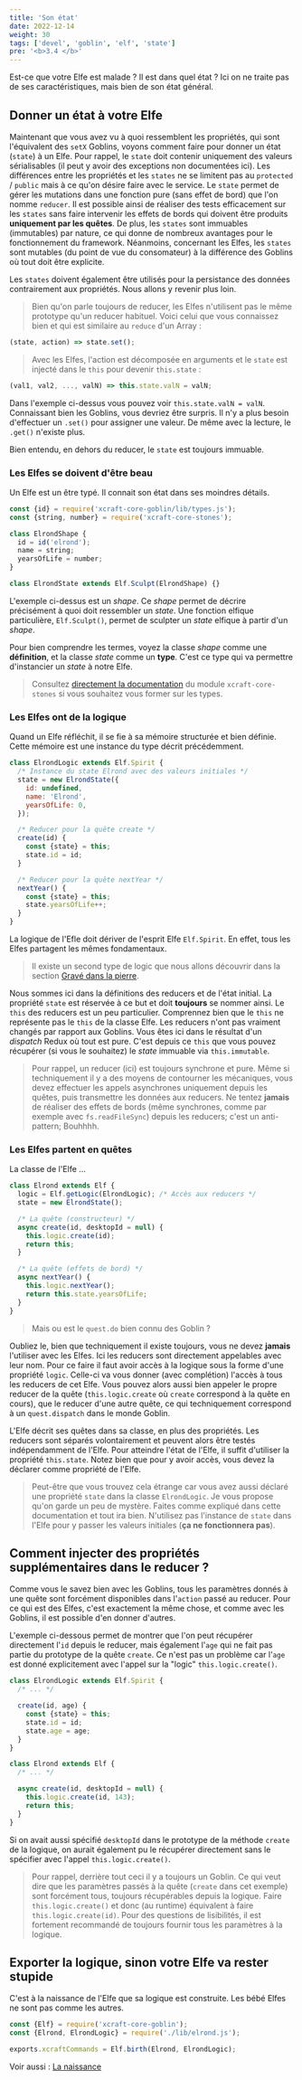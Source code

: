 ```yaml
---
title: 'Son état'
date: 2022-12-14
weight: 30
tags: ['devel', 'goblin', 'elf', 'state']
pre: '<b>3.4 </b>'
---
```


Est-ce que votre Elfe est malade ? Il est dans quel état ? Ici on ne traite pas
de ses caractéristiques, mais bien de son état général.

## Donner un état à votre Elfe

Maintenant que vous avez vu à quoi ressemblent les propriétés, qui sont
l'équivalent des `setX` Goblins, voyons comment faire pour donner un état
(`state`) à un Elfe. Pour rappel, le `state` doit contenir uniquement des
valeurs sérialisables (il peut y avoir des exceptions non documentées ici). Les
différences entre les propriétés et les `states` ne se limitent pas au
`protected` / `public` mais à ce qu'on désire faire avec le service. Le `state`
permet de gérer les mutations dans une fonction pure (sans effet de bord) que
l'on nomme `reducer`. Il est possible ainsi de réaliser des tests efficacement
sur les `states` sans faire intervenir les effets de bords qui doivent être
produits **uniquement par les quêtes**. De plus, les `states` sont immuables
(immutables) par nature, ce qui donne de nombreux avantages pour le
fonctionnement du framework. Néanmoins, concernant les Elfes, les `states` sont
mutables (du point de vue du consomateur) à la différence des Goblins où tout
doit être explicite.

Les `states` doivent également être utilisés pour la persistance des données
contrairement aux propriétés. Nous allons y revenir plus loin.

> Bien qu'on parle toujours de reducer, les Elfes n'utilisent pas le même
> prototype qu'un reducer habituel. Voici celui que vous connaissez bien et qui
> est similaire au `reduce` d'un Array :

```js
(state, action) => state.set();
```

> Avec les Elfes, l'action est décomposée en arguments et le `state` est injecté
> dans le `this` pour devenir `this.state` :

```js
(val1, val2, ..., valN) => this.state.valN = valN;
```

Dans l'exemple ci-dessus vous pouvez voir `this.state.valN = valN`. Connaissant
bien les Goblins, vous devriez être surpris. Il n'y a plus besoin d'effectuer un
`.set()` pour assigner une valeur. De même avec la lecture, le `.get()` n'existe
plus.

Bien entendu, en dehors du reducer, le `state` est toujours immuable.

### Les Elfes se doivent d'être beau

Un Elfe est un être typé. Il connait son état dans ses moindres détails.

```js
const {id} = require('xcraft-core-goblin/lib/types.js');
const {string, number} = require('xcraft-core-stones');

class ElrondShape {
  id = id('elrond');
  name = string;
  yearsOfLife = number;
}

class ElrondState extends Elf.Sculpt(ElrondShape) {}
```

L'exemple ci-dessus est un _shape_. Ce _shape_ permet de décrire précisément à
quoi doit ressembler un _state_. Une fonction elfique particulière,
`Elf.Sculpt()`, permet de sculpter un _state_ elfique à partir d'un _shape_.

Pour bien comprendre les termes, voyez la classe _shape_ comme une
**définition**, et la classe _state_ comme un **type**. C'est ce type qui va
permettre d'instancier un _state_ à notre Elfe.

> Consultez [directement la documentation][1] du module `xcraft-core-stones` si
> vous souhaitez vous former sur les types.

### Les Elfes ont de la logique

Quand un Elfe réfléchit, il se fie à sa mémoire structurée et bien définie.
Cette mémoire est une instance du type décrit précédemment.

```js
class ElrondLogic extends Elf.Spirit {
  /* Instance du state Elrond avec des valeurs initiales */
  state = new ElrondState({
    id: undefined,
    name: 'Elrond',
    yearsOfLife: 0,
  });

  /* Reducer pour la quête create */
  create(id) {
    const {state} = this;
    state.id = id;
  }

  /* Reducer pour la quête nextYear */
  nextYear() {
    const {state} = this;
    state.yearsOfLife++;
  }
}
```

La logique de l'Efle doit dériver de l'esprit Elfe `Elf.Spirit`. En effet, tous
les Elfes partagent les mêmes fondamentaux.

> Il existe un second type de logic que nous allons découvrir dans la section
> [Gravé dans la pierre][2].

Nous sommes ici dans la définitions des reducers et de l'état initial. La
propriété `state` est réservée à ce but et doit **toujours** se nommer ainsi. Le
`this` des reducers est un peu particulier. Comprennez bien que le `this` ne
représente pas le `this` de la classe Elfe. Les reducers n'ont pas vraiment
changés par rapport aux Goblins. Vous êtes ici dans le résultat d'un _dispatch_
Redux où tout est pure. C'est depuis ce `this` que vous pouvez récupérer (si
vous le souhaitez) le _state_ immuable via `this.immutable`.

> Pour rappel, un reducer (ici) est toujours synchrone et pure. Même si
> techniquement il y a des moyens de contourner les mécaniques, vous devez
> effectuer les appels asynchrones uniquement depuis les quêtes, puis
> transmettre les données aux reducers. Ne tentez **jamais** de réaliser des
> effets de bords (même synchrones, comme par exemple avec `fs.readFileSync`)
> depuis les reducers; c'est un anti-pattern; Bouhhhh.

### Les Elfes partent en quêtes

La classe de l'Elfe ...

```js
class Elrond extends Elf {
  logic = Elf.getLogic(ElrondLogic); /* Accès aux reducers */
  state = new ElrondState();

  /* La quête (constructeur) */
  async create(id, desktopId = null) {
    this.logic.create(id);
    return this;
  }

  /* La quête (effets de bord) */
  async nextYear() {
    this.logic.nextYear();
    return this.state.yearsOfLife;
  }
}
```

> Mais ou est le `quest.do` bien connu des Goblin ?

Oubliez le, bien que techniquement il existe toujours, vous ne devez **jamais**
l'utiliser avec les Elfes. Ici les reducers sont directement appelables avec
leur nom. Pour ce faire il faut avoir accès à la logique sous la forme d'une
propriété `logic`. Celle-ci va vous donner (avec complétion) l'accès à tous les
reducers de cet Elfe. Vous pouvez alors aussi bien appeler le propre reducer de
la quête (`this.logic.create` où `create` correspond à la quête en cours), que
le reducer d'une autre quête, ce qui techniquement correspond à un
`quest.dispatch` dans le monde Goblin.

L'Elfe décrit ses quêtes dans sa classe, en plus des propriétés. Les reducers
sont séparés volontairement et peuvent alors être testés indépendamment de
l'Elfe. Pour atteindre l'état de l'Elfe, il suffit d'utiliser la propriété
`this.state`. Notez bien que pour y avoir accès, vous devez la déclarer comme
propriété de l'Elfe.

> Peut-être que vous trouvez cela étrange car vous avez aussi déclaré une
> propriété `state` dans la classe `ElrondLogic`. Je vous propose qu'on garde un
> peu de mystère. Faites comme expliqué dans cette documentation et tout ira
> bien. N'utilisez pas l'instance de `state` dans l'Elfe pour y passer les
> valeurs initiales (**ça ne fonctionnera pas**).

## Comment injecter des propriétés supplémentaires dans le reducer ?

Comme vous le savez bien avec les Goblins, tous les paramètres donnés à une
quête sont forcément disponibles dans l'`action` passé au reducer. Pour ce qui
est des Elfes, c'est exactement la même chose, et comme avec les Goblins, il est
possible d'en donner d'autres.

L'exemple ci-dessous permet de montrer que l'on peut récupérer directement
l'`id` depuis le reducer, mais également l'`age` qui ne fait pas partie du
prototype de la quête `create`. Ce n'est pas un problème car l'`age` est donné
explicitement avec l'appel sur la "logic" `this.logic.create()`.

```js
class ElrondLogic extends Elf.Spirit {
  /* ... */

  create(id, age) {
    const {state} = this;
    state.id = id;
    state.age = age;
  }
}

class Elrond extends Elf {
  /* ... */

  async create(id, desktopId = null) {
    this.logic.create(id, 143);
    return this;
  }
}
```

Si on avait aussi spécifié `desktopId` dans le prototype de la méthode `create`
de la logique, on aurait également pu le récupérer directement sans le spécifier
avec l'appel `this.logic.create()`.

> Pour rappel, derrière tout ceci il y a toujours un Goblin. Ce qui veut dire
> que les paramètres passés à la quête (`create` dans cet exemple) sont
> forcément tous, toujours récupérables depuis la logique. Faire
> `this.logic.create()` et donc (au runtime) équivalent à faire
> `this.logic.create(id)`. Pour des questions de lisibilités, il est fortement
> recommandé de toujours fournir tous les paramètres à la logique.

## Exporter la logique, sinon votre Elfe va rester stupide

C'est à la naissance de l'Elfe que sa logique est construite. Les bébé Elfes ne
sont pas comme les autres.

```js
const {Elf} = require('xcraft-core-goblin');
const {Elrond, ElrondLogic} = require('./lib/elrond.js');

exports.xcraftCommands = Elf.birth(Elrond, ElrondLogic);
```

Voir aussi : [La naissance][3]

[1]: https://github.com/Xcraft-Inc/xcraft-core-stones/blob/master/README.md
[2]: /elves/08.grave
[3]: /elves/02.born
